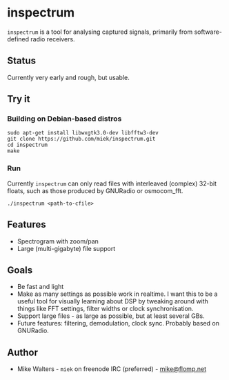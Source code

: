 # inspectrum
`inspectrum` is a tool for analysing captured signals, primarily from software-defined radio receivers.

## Status
Currently very early and rough, but usable.

## Try it
### Building on Debian-based distros

    sudo apt-get install libwxgtk3.0-dev libfftw3-dev
    git clone https://github.com/miek/inspectrum.git
    cd inspectrum
    make

### Run
Currently `inspectrum` can only read files with interleaved (complex) 32-bit floats, such as those produced by GNURadio or osmocom_fft.

    ./inspectrum <path-to-cfile>

## Features
 * Spectrogram with zoom/pan
 * Large (multi-gigabyte) file support

## Goals
 * Be fast and light
 * Make as many settings as possible work in realtime. I want this to be a useful tool for visually learning about DSP by tweaking around with things like FFT settings, filter widths or clock synchronisation.
 * Support large files - as large as possible, but at least several GBs.
 * Future features: filtering, demodulation, clock sync. Probably based on GNURadio.
 
## Author
 * Mike Walters - `miek` on freenode IRC (preferred) - <mike@flomp.net>
